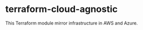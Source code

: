 # terraform-cloud-agnostic

This Terraform module mirror infrastructure in AWS and Azure.

<!-- prettier-ignore-start -->
<!-- BEGINNING OF PRE-COMMIT-TERRAFORM DOCS HOOK -->

<!-- END OF PRE-COMMIT-TERRAFORM DOCS HOOK -->
<!-- prettier-ignore-end -->
